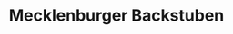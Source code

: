 ---
title: "Mecklenburger Backstuben"
url: /bergen-auf-ruegen/mecklenburger-backstuben-ruschwitzstrasse/
shop: Bäckerei
---